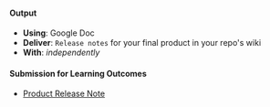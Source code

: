 #### Output
- **Using**: Google Doc
- **Deliver**: `Release notes` for your final product in your repo's wiki
- **With**: *independently*

#### Submission for Learning Outcomes
- [Product Release Note](https://drive.google.com/open?id=1yxx57yta47XgKr7Ofzp5IvbEwmfns5GdCMutYD9JJck)
